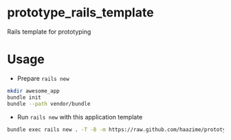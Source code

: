 # prototype_rails_template
Rails template for prototyping

# Usage

- Prepare `rails new`

```bash
mkdir awesome_app
bundle init
bundle --path vendor/bundle
```

- Run `rails new` with this application template

```bash
bundle exec rails new . -T -B -m https://raw.github.com/haazime/prototype_rails_template/master/template.rb
```
